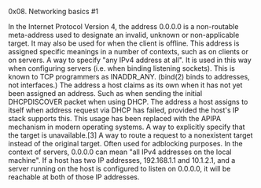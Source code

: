 0x08. Networking basics #1

In the Internet Protocol Version 4, the address 0.0.0.0 is a non-routable meta-address used to designate an invalid, unknown or non-applicable target. It may also be used for when the client is offline. This address is assigned specific meanings in a number of contexts, such as on clients or on servers.
A way to specify "any IPv4 address at all". It is used in this way when configuring servers (i.e. when binding listening sockets). This is known to TCP programmers as INADDR_ANY. (bind(2) binds to addresses, not interfaces.)
The address a host claims as its own when it has not yet been assigned an address. Such as when sending the initial DHCPDISCOVER packet when using DHCP.
The address a host assigns to itself when address request via DHCP has failed, provided the host's IP stack supports this. This usage has been replaced with the APIPA mechanism in modern operating systems.
A way to explicitly specify that the target is unavailable.[3]
A way to route a request to a nonexistent target instead of the original target. Often used for adblocking purposes.
In the context of servers, 0.0.0.0 can mean "all IPv4 addresses on the local machine". If a host has two IP addresses, 192.168.1.1 and 10.1.2.1, and a server running on the host is configured to listen on 0.0.0.0, it will be reachable at both of those IP addresses.